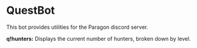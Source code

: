 # QuestBot
This bot provides utilities for the Paragon discord server.

**q!hunters:** Displays the current number of hunters, broken down by level.
